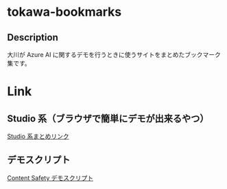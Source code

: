 # tokawa-bookmarks
## Description
大川が Azure AI に関するデモを行うときに使うサイトをまとめたブックマーク集です。

# Link
## Studio 系（ブラウザで簡単にデモが出来るやつ）
[Studio 系まとめリンク](ai.md)

## デモスクリプト
[Content Safety デモスクリプト](contentsafety.md)